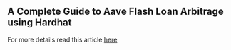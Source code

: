 ## A Complete Guide to Aave Flash Loan Arbitrage using Hardhat

For more details read this article 
[here](https://medium.com/@galiendev/a-completeguide-to-aave-flash-loan-arbitrage-using-hardhat-db5bb88eb4fc)
